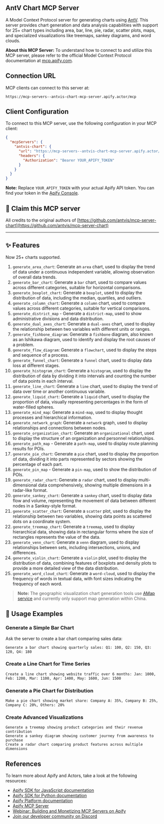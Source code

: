 ## AntV Chart MCP Server

A Model Context Protocol server for generating charts using [AntV](https://github.com/antvis/). This server provides chart generation and data analysis capabilities with support for 25+ chart types including area, bar, line, pie, radar, scatter plots, maps, and specialized visualizations like treemaps, sankey diagrams, and word clouds.

**About this MCP Server:** To understand how to connect to and utilize this MCP server, please refer to the official Model Context Protocol documentation at [mcp.apify.com](https://mcp.apify.com).

## Connection URL

MCP clients can connect to this server at:

```text
https://mcp-servers--antvis-chart-mcp-server.apify.actor/mcp
```

## Client Configuration

To connect to this MCP server, use the following configuration in your MCP client:

```json
{
  "mcpServers": {
    "antvis-chart": {
      "url": "https://mcp-servers--antvis-chart-mcp-server.apify.actor/mcp",
      "headers": {
        "Authorization": "Bearer YOUR_APIFY_TOKEN"
      }
    }
  }
}
```

**Note:** Replace `YOUR_APIFY_TOKEN` with your actual Apify API token. You can find your token in the [Apify Console](https://console.apify.com/account/integrations).

## 🚩 Claim this MCP server

All credits to the original authors of [https://github.com/antvis/mcp-server-chart](https://github.com/antvis/mcp-server-chart)

---

## ✨ Features

Now 25+ charts supported.

1. `generate_area_chart`: Generate an `area` chart, used to display the trend of data under a continuous independent variable, allowing observation of overall data trends.
2. `generate_bar_chart`: Generate a `bar` chart, used to compare values across different categories, suitable for horizontal comparisons.
3. `generate_boxplot_chart`: Generate a `boxplot`, used to display the distribution of data, including the median, quartiles, and outliers.
4. `generate_column_chart`: Generate a `column` chart, used to compare values across different categories, suitable for vertical comparisons.
5. `generate_district_map` - Generate a `district-map`, used to show administrative divisions and data distribution.
6. `generate_dual_axes_chart`: Generate a `dual-axes` chart, used to display the relationship between two variables with different units or ranges.
7. `generate_fishbone_diagram`: Generate a `fishbone` diagram, also known as an Ishikawa diagram, used to identify and display the root causes of a problem.
8. `generate_flow_diagram`: Generate a `flowchart`, used to display the steps and sequence of a process.
9. `generate_funnel_chart`: Generate a `funnel` chart, used to display data loss at different stages.
10. `generate_histogram_chart`: Generate a `histogram`, used to display the distribution of data by dividing it into intervals and counting the number of data points in each interval.
11. `generate_line_chart`: Generate a `line` chart, used to display the trend of data over time or another continuous variable.
12. `generate_liquid_chart`: Generate a `liquid` chart, used to display the proportion of data, visually representing percentages in the form of water-filled spheres.
13. `generate_mind_map`: Generate a `mind-map`, used to display thought processes and hierarchical information.
14. `generate_network_graph`: Generate a `network` graph, used to display relationships and connections between nodes.
15. `generate_organization_chart`: Generate an `organizational` chart, used to display the structure of an organization and personnel relationships.
16. `generate_path_map` - Generate a `path-map`, used to display route planning results for POIs.
17. `generate_pie_chart`: Generate a `pie` chart, used to display the proportion of data, dividing it into parts represented by sectors showing the percentage of each part.
18. `generate_pin_map` - Generate a `pin-map`, used to show the distribution of POIs.
19. `generate_radar_chart`: Generate a `radar` chart, used to display multi-dimensional data comprehensively, showing multiple dimensions in a radar-like format.
20. `generate_sankey_chart`: Generate a `sankey` chart, used to display data flow and volume, representing the movement of data between different nodes in a Sankey-style format.
21. `generate_scatter_chart`: Generate a `scatter` plot, used to display the relationship between two variables, showing data points as scattered dots on a coordinate system.
22. `generate_treemap_chart`: Generate a `treemap`, used to display hierarchical data, showing data in rectangular forms where the size of rectangles represents the value of the data.
23. `generate_venn_chart`: Generate a `venn` diagram, used to display relationships between sets, including intersections, unions, and differences.
24. `generate_violin_chart`: Generate a `violin` plot, used to display the distribution of data, combining features of boxplots and density plots to provide a more detailed view of the data distribution.
25. `generate_word_cloud_chart`: Generate a `word-cloud`, used to display the frequency of words in textual data, with font sizes indicating the frequency of each word.

> **Note:** The geographic visualization chart generation tools use [AMap service](https://lbs.amap.com/) and currently only support map generation within China.

## 🤖 Usage Examples

### Generate a Simple Bar Chart
Ask the server to create a bar chart comparing sales data:
```
Generate a bar chart showing quarterly sales: Q1: 100, Q2: 150, Q3: 120, Q4: 180
```

### Create a Line Chart for Time Series
```
Create a line chart showing website traffic over 6 months: Jan: 1000, Feb: 1200, Mar: 1100, Apr: 1400, May: 1600, Jun: 1500
```

### Generate a Pie Chart for Distribution
```
Make a pie chart showing market share: Company A: 35%, Company B: 25%, Company C: 20%, Others: 20%
```

### Create Advanced Visualizations
```
Generate a treemap showing product categories and their revenue contribution
Generate a sankey diagram showing customer journey from awareness to purchase
Create a radar chart comparing product features across multiple dimensions
```

## References

To learn more about Apify and Actors, take a look at the following resources:
- [Apify SDK for JavaScript documentation](https://docs.apify.com/sdk/js)
- [Apify SDK for Python documentation](https://docs.apify.com/sdk/python)
- [Apify Platform documentation](https://docs.apify.com/platform)
- [Apify MCP Server](https://docs.apify.com/platform/integrations/mcp)
- [Webinar: Building and Monetizing MCP Servers on Apify](https://www.youtube.com/watch?v=w3AH3jIrXXo)
- [Join our developer community on Discord](https://discord.com/invite/jyEM2PRvMU)
